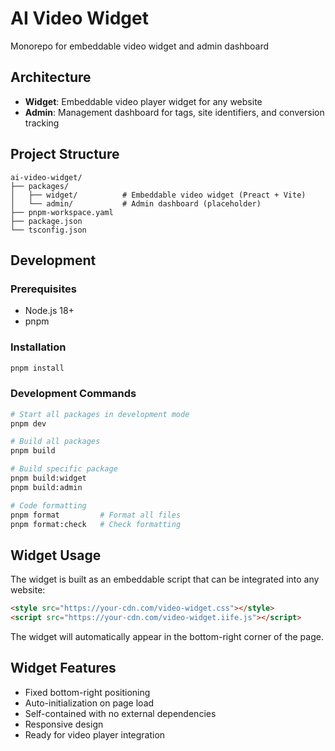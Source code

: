 # AI Video Widget

Monorepo for embeddable video widget and admin dashboard

## Architecture

- **Widget**: Embeddable video player widget for any website
- **Admin**: Management dashboard for tags, site identifiers, and conversion tracking

## Project Structure

```
ai-video-widget/
├── packages/
│   ├── widget/          # Embeddable video widget (Preact + Vite)
│   └── admin/           # Admin dashboard (placeholder)
├── pnpm-workspace.yaml
├── package.json
└── tsconfig.json
```

## Development

### Prerequisites

- Node.js 18+
- pnpm

### Installation

```bash
pnpm install
```

### Development Commands

```bash
# Start all packages in development mode
pnpm dev

# Build all packages
pnpm build

# Build specific package
pnpm build:widget
pnpm build:admin

# Code formatting
pnpm format         # Format all files
pnpm format:check   # Check formatting
```

## Widget Usage

The widget is built as an embeddable script that can be integrated into any website:

```html
<style src="https://your-cdn.com/video-widget.css"></style>
<script src="https://your-cdn.com/video-widget.iife.js"></script>
```

The widget will automatically appear in the bottom-right corner of the page.

## Widget Features

- Fixed bottom-right positioning
- Auto-initialization on page load
- Self-contained with no external dependencies
- Responsive design
- Ready for video player integration

